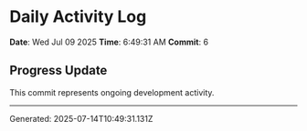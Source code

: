 # Daily Activity Log

**Date**: Wed Jul 09 2025
**Time**: 6:49:31 AM
**Commit**: 6

## Progress Update

This commit represents ongoing development activity.

---
Generated: 2025-07-14T10:49:31.131Z
